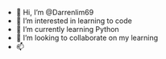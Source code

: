 - 👋 Hi, I’m @Darrenlim69
- 👀 I’m interested in learning to code
- 🌱 I’m currently learning Python
- 💞️ I’m looking to collaborate on my learning
- 📫 

<!---
Darrenlim69/Darrenlim69 is a ✨ special ✨ repository because its `README.md` (this file) appears on your GitHub profile.
You can click the Preview link to take a look at your changes.
--->
